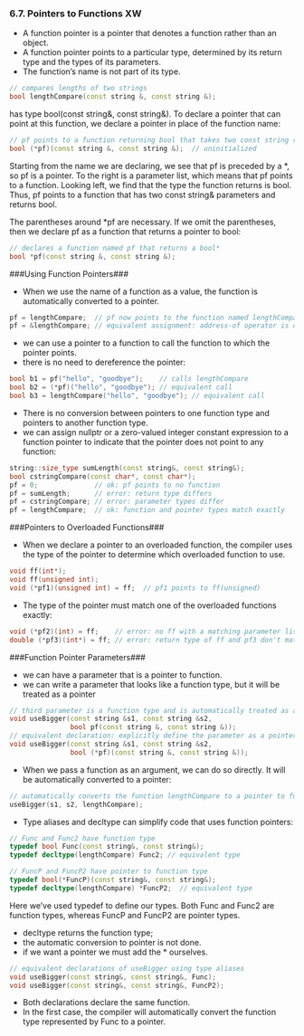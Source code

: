 ### 6.7. Pointers to Functions XW ###

* A function pointer is a pointer that denotes a function rather than an object. 
* A function pointer points to a particular type, determined by its return type and the types of its parameters. 
* The function’s name is not part of its type. 
```cpp
// compares lengths of two strings
bool lengthCompare(const string &, const string &);
```
has type bool(const string&, const string&). To declare a pointer that can point at this function, we declare a pointer in place of the function name:
```cpp
// pf points to a function returning bool that takes two const string references
bool (*pf)(const string &, const string &);  // uninitialized
```
Starting from the name we are declaring, we see that pf is preceded by a *, so pf is a pointer. To the right is a parameter list, which means that pf points to a function. Looking left, we find that the type the function returns is bool. Thus, pf points to a function that has two const string& parameters and returns bool.

The parentheses around *pf are necessary. If we omit the parentheses, then we declare pf as a function that returns a pointer to bool:
```cpp
// declares a function named pf that returns a bool*
bool *pf(const string &, const string &);
```



###Using Function Pointers###
* When we use the name of a function as a value, the function is automatically converted to a pointer. 
```cpp
pf = lengthCompare;  // pf now points to the function named lengthCompare
pf = &lengthCompare; // equivalent assignment: address-of operator is optional
```
* we can use a pointer to a function to call the function to which the pointer points. 
* there is no need to dereference the pointer:
```cpp
bool b1 = pf("hello", "goodbye");    // calls lengthCompare
bool b2 = (*pf)("hello", "goodbye"); // equivalent call
bool b3 = lengthCompare("hello", "goodbye"); // equivalent call
```
* There is no conversion between pointers to one function type and pointers to another function type. 
* we can assign nullptr or a zero-valued integer constant expression to a function pointer to indicate that the pointer does not point to any function:
```cpp
string::size_type sumLength(const string&, const string&);
bool cstringCompare(const char*, const char*);
pf = 0;              // ok: pf points to no function
pf = sumLength;      // error: return type differs
pf = cstringCompare; // error: parameter types differ
pf = lengthCompare;  // ok: function and pointer types match exactly
```

###Pointers to Overloaded Functions###
* When we declare a pointer to an overloaded function, the compiler uses the type of the pointer to determine which overloaded function to use. 
```cpp
void ff(int*);
void ff(unsigned int);
void (*pf1)(unsigned int) = ff;  // pf1 points to ff(unsigned)
```
* The type of the pointer must match one of the overloaded functions exactly:
```cpp
void (*pf2)(int) = ff;    // error: no ff with a matching parameter list
double (*pf3)(int*) = ff; // error: return type of ff and pf3 don't match
```


###Function Pointer Parameters###
* we can have a parameter that is a pointer to function. 
* we can write a parameter that looks like a function type, but it will be treated as a pointer
```cpp
// third parameter is a function type and is automatically treated as a pointer to function
void useBigger(const string &s1, const string &s2,
               bool pf(const string &, const string &));
// equivalent declaration: explicitly define the parameter as a pointer to function
void useBigger(const string &s1, const string &s2,
               bool (*pf)(const string &, const string &));
```
* When we pass a function as an argument, we can do so directly. It will be automatically converted to a pointer:
```cpp
// automatically converts the function lengthCompare to a pointer to function
useBigger(s1, s2, lengthCompare);
```
* Type aliases and decltype can simplify code that uses function pointers:
```cpp
// Func and Func2 have function type
typedef bool Func(const string&, const string&);
typedef decltype(lengthCompare) Func2; // equivalent type

// FuncP and FuncP2 have pointer to function type
typedef bool(*FuncP)(const string&, const string&);
typedef decltype(lengthCompare) *FuncP2;  // equivalent type
```

Here we’ve used typedef to define our types. Both Func and Func2 are function types, whereas FuncP and FuncP2 are pointer types. 
* decltype returns the function type; 
* the automatic conversion to pointer is not done. 
* if we want a pointer we must add the * ourselves. 
```cpp
// equivalent declarations of useBigger using type aliases
void useBigger(const string&, const string&, Func);
void useBigger(const string&, const string&, FuncP2);
```
* Both declarations declare the same function.
* In the first case, the compiler will automatically convert the function type represented by Func to a pointer.
